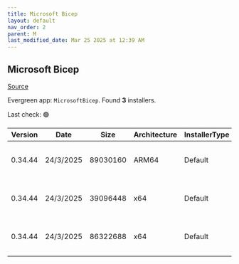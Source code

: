 ```yaml
---
title: Microsoft Bicep
layout: default
nav_order: 2
parent: M
last_modified_date: Mar 25 2025 at 12:39 AM
---
```


## Microsoft Bicep

[Source](https://docs.microsoft.com/en-us/azure/azure-resource-manager/bicep/overview)

Evergreen app: `MicrosoftBicep`. Found **3** installers.

Last check: 🟢

| Version | Date      | Size     | Architecture | InstallerType | Type | URI                                                                                                                                                                    |
| ------- | --------- | -------- | ------------ | ------------- | ---- | ---------------------------------------------------------------------------------------------------------------------------------------------------------------------- |
| 0.34.44 | 24/3/2025 | 89030160 | ARM64        | Default       | exe  | [https://github.com/Azure/bicep/releases/download/v0.34.44/bicep-win-arm64.exe](https://github.com/Azure/bicep/releases/download/v0.34.44/bicep-win-arm64.exe)         |
| 0.34.44 | 24/3/2025 | 39096448 | x64          | Default       | exe  | [https://github.com/Azure/bicep/releases/download/v0.34.44/bicep-setup-win-x64.exe](https://github.com/Azure/bicep/releases/download/v0.34.44/bicep-setup-win-x64.exe) |
| 0.34.44 | 24/3/2025 | 86322688 | x64          | Default       | exe  | [https://github.com/Azure/bicep/releases/download/v0.34.44/bicep-win-x64.exe](https://github.com/Azure/bicep/releases/download/v0.34.44/bicep-win-x64.exe)             |
